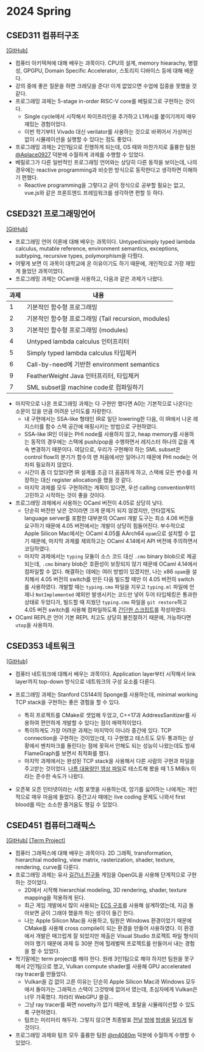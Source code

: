 # 2024 Spring

## CSED311 컴퓨터구조

[[GitHub]](https://github.com/sohnryang/csed311)

- 컴퓨터 아키텍쳐에 대해 배우는 과목이다. CPU의 설계, memory hiearachy, 병렬성, GPGPU, Domain Specific Accelerator, 스토리지 디바이스 등에 대해 배운다.
- 강의 중에 좋은 질문을 하면 크레딧을 준다! 이게 없었으면 수업에 집중을 못했을 것 같다.
- 프로그래밍 과제는 5-stage in-order RISC-V core를 베릴로그로 구현하는 것이다.
  - Single cycle에서 시작해서 파이프라인을 추가하고 L1캐시를 붙이기까지 매우 재밌는 경험이었다.
  - 이번 학기부터 Vivado 대신 verilator를 사용하는 것으로 바뀌어서 가상머신 없이 시뮬레이션을 실행할 수 있다는 점도 좋았다.
- 프로그래밍 과제는 2인1팀으로 진행하게 되는데, OS 때와 마찬가지로 훌륭한 팀원 [@Aplace0927](https://github.com/Aplace0927) 덕분에 수월하게 과제를 수행할 수 있었다.
- 베릴로그가 다른 일반적인 프로그래밍 언어와는 상당히 다른 동작을 보이는데, 나의 경우에는 reactive programming과 비슷한 방식으로 동작한다고 생각하면 이해하기 편했다.
  - Reactive programming을 그렇다고 굳이 정식으로 공부할 필요는 없고, vue.js와 같은 프론트엔드 프레임워크를 생각하면 편할 듯 하다.


## CSED321 프로그래밍언어

[[GitHub]](https://github.com/sohnryang/csed321)

- 프로그래밍 언어 이론에 대해 배우는 과목이다. Untyped/simply typed lambda calculus, mutable reference, environment semantics, exceptions, subtyping, recursive types, polymorphism을 다뤘다.
- 어떻게 보면 이 과목이 대학교에 온 이유이기도 하기 때문에, 개인적으로 가장 재밌게 들었던 과목이었다.
- 프로그래밍 과제는 OCaml을 사용하고, 다음과 같은 과제가 나왔다.

| 과제 | 내용                                                 |
| ---- | ---------------------------------------------------- |
| 1    | 기본적인 함수형 프로그래밍                           |
| 2    | 기본적인 함수형 프로그래밍 (Tail recursion, modules) |
| 3    | 기본적인 함수형 프로그래밍 (modules)                 |
| 4    | Untyped lambda calculus 인터프리터                   |
| 5    | Simply typed lambda calculus 타입체커                |
| 6    | Call-by-need에 기반한 environment semantics          |
| 9    | FeatherWeight Java 인터프리터, 타입체커              |
| 7    | SML subset을 machine code로 컴파일하기               |

- 마지막으로 나온 프로그래밍 과제는 다 구현만 했다면 A0는 기본적으로 나온다는 소문이 있을 만큼 어려운 난이도를 자랑한다.
  - 내 구현에서는 SSA-like 형태인 IR로 일단 lowering한 다음, 이 IR에서 나온 레지스터를 함수 스택 공간에 매핑시키는 방법으로 구현하였다.
  - SSA-like IR인 이유는 PHI node를 사용하지 않고, heap memory를 사용하는 동작의 경우에는 스택에 push/pop을 수행하면서 레지스터 하나의 값을 계속 변경하기 때문이다. 여담으로, 우리가 구현해야 하는 SML subset은 control flow의 분기가 함수의 맨 처음에서만 일어나기 때문에 PHI node는 어차피 필요하지 않았다.
  - 시간이 좀 더 있었다면 IR 설계를 조금 더 꼼꼼하게 하고, 스택에 모든 변수를 저장하는 대신 register allocation을 했을 것 같다.
  - 마지막 과제를 모두 구현하려는 계획이 있다면, 우선 calling convention부터 고민하고 시작하는 것이 좋을 것이다.
- 프로그래밍 과제에서 사용하는 OCaml 버전이 4.05로 상당히 낮다.
  - 단순히 버전만 낮은 것이라면 크게 문제가 되지 않겠지만, 안타깝게도 language server를 포함한 대부분의 OCaml 개발 도구는 최소 4.06 버전을 요구하기 때문에 4.05 버전에서는 개발이 상당히 힘들어진다. 부수적으로 Apple Silicon Mac에서는 OCaml 4.05를 AArch64 `opam`으로 설치할 수 없기 때문에, 마지막 과제를 제외하고는 OCaml 4.14에서 API 버전에 주의하면서 코딩하였다.
  - 마지막 과제에서는 `typing` 모듈이 소스 코드 대신 `.cmo` binary blob으로 제공되는데, `.cmo` binary blob은 호환성이 보장되지 않기 때문에 OCaml 4.14에서 컴파일할 수 없다. 해결하는 데에는 여러 방법이 있겠지만, 나는 x86 `opam`을 설치해서 4.05 버전의 switch를 만든 다음 빌드할 때만 이 4.05 버전의 switch를 사용하였다. 개발할 때는 `typing.cmo` 파일을 지우고 `typing.ml` 파일에 언제나 `NotImplemented` 예외만 발생시키는 코드만 넣어 두어 타입체킹은 통과한 상태로 두었다가, 빌드할 때 지웠던 `typing.cmo` 파일을 `git restore`하고 4.05 버전 switch를 사용해 컴파일하도록 [간단한 스크립트](https://github.com/sohnryang/csed321/blob/main/hw7/build.sh)를 작성하였다.
- OCaml REPL은 언어 기본 REPL 치고도 상당히 불친절하기 때문에, 가능하다면 `utop`을 사용하자.

## CSED353 네트워크

[[GitHub]](https://github.com/sohnryang/csed353)

- 컴퓨터 네트워크에 대해서 배우는 과목이다. Application layer부터 시작해서 link layer까지 top-down 방식으로 네트워크의 구성 요소를 다룬다.
- 프로그래밍 과제는 Stanford CS144의 Sponge를 사용하는데, minimal working TCP stack을 구현하는 좋은 경험을 할 수 있다.
  - 특히 프로젝트를 CMake로 셋업해 두었고, C++17과 AddressSanitizer를 사용하여 편안하게 개발할 수 있다는 점이 매력적이었다.
  - 특이하게도 가장 어려운 과제는 마지막이 아니라 중간에 있다. TCP connection을 구현하는 것이었는데, 다 구현했고 테스트도 모두 통과하는 상황에서 벤치마크를 돌린다는 점에 꽂혀서 안해도 되는 성능이 나왔는데도 밤새 FlameGraph를 보면서 최적화를 했다.
  - 마지막 과제에서는 완성된 TCP stack을 사용해서 다른 사람의 구현과 파일을 주고받는 것이었다. [나름 대용량인 영상 파일](https://www.youtube.com/watch?v=dQw4w9WgXcQ)로 테스트해 봤을 때 1.5 MiB/s 이라는 준수한 속도가 나왔다.

- 오픈북 오픈 인터넷이라는 시험 포맷을 사용하는데, 암기를 싫어하는 나에게는 개인적으로 매우 마음에 들었다. 중간고사 때에는 live coding 문제도 나와서 first blood를 따는 소소한 즐거움도 챙길 수 있었다.

## CSED451 컴퓨터그래픽스

[[GitHub]](https://github.com/sohnryang/csed451) [[Term Project]](https://github.com/sohnryang/csed451-term-project)

- 컴퓨터 그래픽스에 대해 배우는 과목이다. 2D 그래픽, transformation, hierarchial modeling, view matrix, rasterization, shader, texture, rendering, curve를 다룬다.
- 프로그래밍 과제는 유사 [길건너 친구들](https://www.crossyroad.com/) 게임을 OpenGL을 사용해 단계적으로 구현하는 것이었다.
  - 2D에서 시작해 hierarchial modeling, 3D rendering, shader, texture mapping을 적용하게 된다.
  - 최근 게임 개발에서 많이 사용되는 [ECS 구조](https://en.wikipedia.org/wiki/Entity_component_system)를 사용해 설계하였는데, 지금 돌아보면 굳이 그래야 했을까 하는 생각이 들긴 한다.
  - 나는 Apple Silicon Mac을 사용하고, 팀원은 Windows 환경이었기 때문에 CMake를 사용해 cross compile이 되는 환경을 만들어 사용하였다. 이 환경에서 개발은 매끄럽게 잘 되었지만 제출은 Visual Studio 프로젝트 파일 형식이어야 했기 때문에 과제 듀 30분 전에 헐레벌떡 프로젝트를 만들어서 내는 경험을 할 수 있었다.
- 학기말에는 term project를 해야 한다. 원래 3인1팀으로 해야 하지만 팀원을 못구해서 2인1팀으로 했고, Vulkan compute shader를 사용해 GPU accelerated ray tracer를 만들었다.
  - Vulkan을 겁 없이 고른 이유는 단순히 Apple Silicon Mac과 Windows 모두에서 돌아가는 그래픽스 스택이 그것밖에 없어서 였는데, 초심자에게 Vulkan은 너무 가혹했다. 차라리 WebGPU 쓸걸...
  - 그냥 ray tracer를 짜면 novelty가 없기 때문에, 포탈을 시뮬레이션할 수 있도록 구현하였다.
  - 텀프는 미리미리 해두자. 그렇지 않으면 최종발표 [전날](https://github.com/sohnryang/csed451-term-project/commit/90fd76d0907d90d67b0fd7ecccf0e878be47bde6) [밤에](https://github.com/sohnryang/csed451-term-project/commit/61de2ff99f604a43ba9ada311336637935de0466) [밤샘을](https://github.com/sohnryang/csed451-term-project/commit/722a596a64cc9e4459ccfcc95a6f70b30e10c994) [달리게](https://github.com/sohnryang/csed451-term-project/commit/63fb299810add10d5283cca9fee420cc1b02bd84) 될 것이다.
- 프로그래밍 과제와 텀프 모두 훌륭한 팀원 [@m4080m](https://github.com/m4080m) 덕분에 수월하게 수행할 수 있었다.